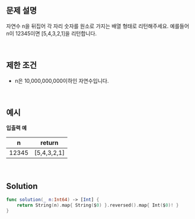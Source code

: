 ## 문제 설명

자연수 n을 뒤집어 각 자리 숫자를 원소로 가지는 배열 형태로 리턴해주세요. 예를들어 n이 12345이면 [5,4,3,2,1]을 리턴합니다.

</br>

## 제한 조건

- n은 10,000,000,000이하인 자연수입니다.

</br>

## 예시

**입출력 예**

|   n   |   return    |
| :---: | :---------: |
| 12345 | [5,4,3,2,1] |

</br>

## Solution

```swift
func solution(_ n:Int64) -> [Int] {
    return String(n).map{ String($0) }.reversed().map{ Int($0)! }
}
```

